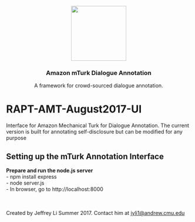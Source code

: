 <p align="center">

  <a href="http://articulab.hcii.cs.cmu.edu/">
    <img src="https://yt3.ggpht.com/-LYNJRc7uPBQ/AAAAAAAAAAI/AAAAAAAAAAA/eODB-dlfFcA/s900-c-k-no-mo-rj-c0xffffff/photo.jpg" width="150">
  </a>


  <h3 align="center">Amazon mTurk Dialogue Annotation</h3>

  <p align="center">
    A framework for crowd-sourced dialogue annotation.
</p>


# RAPT-AMT-August2017-UI
Interface for Amazon Mechanical Turk for Dialogue Annotation.
The current version is built for annotating self-disclosure but can be modified for any purpose


<h2> Setting up the mTurk Annotation Interface </h2>
<strong>Prepare and run the node.js server</strong> <br />
- npm install express <br />
- node server.js <br />
- In browser, go to http://localhost:8000 <br />
<br />
<br />

Created by Jeffrey Li Summer 2017. Contact him at jyli1@andrew.cmu.edu
